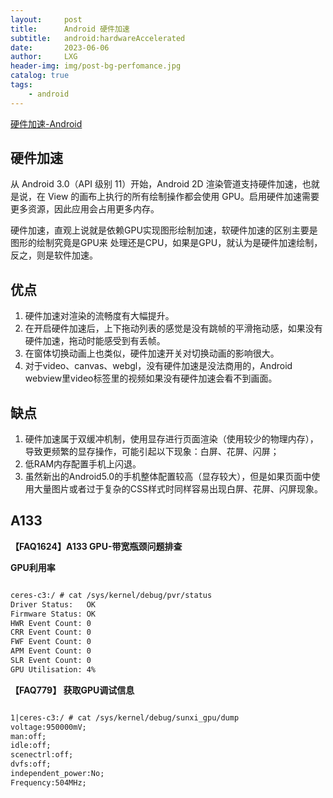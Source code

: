 ```yaml
---
layout:     post
title:      Android 硬件加速
subtitle:   android:hardwareAccelerated
date:       2023-06-06
author:     LXG
header-img: img/post-bg-perfomance.jpg
catalog: true
tags:
    - android
---
```


[硬件加速-Android](https://developer.android.google.cn/guide/topics/graphics/hardware-accel?hl=zh-cn)

## 硬件加速

从 Android 3.0（API 级别 11）开始，Android 2D 渲染管道支持硬件加速，也就是说，在 View 的画布上执行的所有绘制操作都会使用 GPU。启用硬件加速需要更多资源，因此应用会占用更多内存。

硬件加速，直观上说就是依赖GPU实现图形绘制加速，软硬件加速的区别主要是图形的绘制究竟是GPU来 处理还是CPU，如果是GPU，就认为是硬件加速绘制，反之，则是软件加速。

## 优点

1. 硬件加速对渲染的流畅度有大幅提升。
2. 在开启硬件加速后，上下拖动列表的感觉是没有跳帧的平滑拖动感，如果没有硬件加速，拖动时能感受到有丢帧。
3. 在窗体切换动画上也类似，硬件加速开关对切换动画的影响很大。
4. 对于video、canvas、webgl，没有硬件加速是没法商用的，Android webview里video标签里的视频如果没有硬件加速会看不到画面。

## 缺点

1. 硬件加速属于双缓冲机制，使用显存进行页面渲染（使用较少的物理内存），导致更频繁的显存操作，可能引起以下现象：白屏、花屏、闪屏；
2. 低RAM内存配置手机上闪退。
3. 虽然新出的Android5.0的手机整体配置较高（显存较大），但是如果页面中使用大量图片或者过于复杂的CSS样式时同样容易出现白屏、花屏、闪屏现象。

## A133

**【FAQ1624】A133 GPU-带宽瓶颈问题排查**

**GPU利用率**

```txt

ceres-c3:/ # cat /sys/kernel/debug/pvr/status
Driver Status:   OK
Firmware Status: OK
HWR Event Count: 0
CRR Event Count: 0
FWF Event Count: 0
APM Event Count: 0
SLR Event Count: 0
GPU Utilisation: 4%

```

**【FAQ779】 获取GPU调试信息**

```txt

1|ceres-c3:/ # cat /sys/kernel/debug/sunxi_gpu/dump
voltage:950000mV;
man:off;
idle:off;
scenectrl:off;
dvfs:off;
independent_power:No;
Frequency:504MHz;

```














